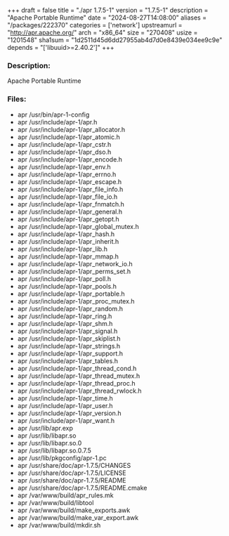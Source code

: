 +++
draft = false
title = "./apr 1.7.5-1"
version = "1.7.5-1"
description = "Apache Portable Runtime"
date = "2024-08-27T14:08:00"
aliases = "/packages/222370"
categories = ['network']
upstreamurl = "http://apr.apache.org/"
arch = "x86_64"
size = "270408"
usize = "1201548"
sha1sum = "1d2511d45d6dd27955ab4d7d0e8439e034ee9c9e"
depends = "['libuuid>=2.40.2']"
+++
### Description: 
Apache Portable Runtime

### Files: 
* apr /usr/bin/apr-1-config
* apr /usr/include/apr-1/apr.h
* apr /usr/include/apr-1/apr_allocator.h
* apr /usr/include/apr-1/apr_atomic.h
* apr /usr/include/apr-1/apr_cstr.h
* apr /usr/include/apr-1/apr_dso.h
* apr /usr/include/apr-1/apr_encode.h
* apr /usr/include/apr-1/apr_env.h
* apr /usr/include/apr-1/apr_errno.h
* apr /usr/include/apr-1/apr_escape.h
* apr /usr/include/apr-1/apr_file_info.h
* apr /usr/include/apr-1/apr_file_io.h
* apr /usr/include/apr-1/apr_fnmatch.h
* apr /usr/include/apr-1/apr_general.h
* apr /usr/include/apr-1/apr_getopt.h
* apr /usr/include/apr-1/apr_global_mutex.h
* apr /usr/include/apr-1/apr_hash.h
* apr /usr/include/apr-1/apr_inherit.h
* apr /usr/include/apr-1/apr_lib.h
* apr /usr/include/apr-1/apr_mmap.h
* apr /usr/include/apr-1/apr_network_io.h
* apr /usr/include/apr-1/apr_perms_set.h
* apr /usr/include/apr-1/apr_poll.h
* apr /usr/include/apr-1/apr_pools.h
* apr /usr/include/apr-1/apr_portable.h
* apr /usr/include/apr-1/apr_proc_mutex.h
* apr /usr/include/apr-1/apr_random.h
* apr /usr/include/apr-1/apr_ring.h
* apr /usr/include/apr-1/apr_shm.h
* apr /usr/include/apr-1/apr_signal.h
* apr /usr/include/apr-1/apr_skiplist.h
* apr /usr/include/apr-1/apr_strings.h
* apr /usr/include/apr-1/apr_support.h
* apr /usr/include/apr-1/apr_tables.h
* apr /usr/include/apr-1/apr_thread_cond.h
* apr /usr/include/apr-1/apr_thread_mutex.h
* apr /usr/include/apr-1/apr_thread_proc.h
* apr /usr/include/apr-1/apr_thread_rwlock.h
* apr /usr/include/apr-1/apr_time.h
* apr /usr/include/apr-1/apr_user.h
* apr /usr/include/apr-1/apr_version.h
* apr /usr/include/apr-1/apr_want.h
* apr /usr/lib/apr.exp
* apr /usr/lib/libapr.so
* apr /usr/lib/libapr.so.0
* apr /usr/lib/libapr.so.0.7.5
* apr /usr/lib/pkgconfig/apr-1.pc
* apr /usr/share/doc/apr-1.7.5/CHANGES
* apr /usr/share/doc/apr-1.7.5/LICENSE
* apr /usr/share/doc/apr-1.7.5/README
* apr /usr/share/doc/apr-1.7.5/README.cmake
* apr /var/www/build/apr_rules.mk
* apr /var/www/build/libtool
* apr /var/www/build/make_exports.awk
* apr /var/www/build/make_var_export.awk
* apr /var/www/build/mkdir.sh
